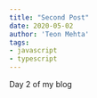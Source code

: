 ```yaml
---
title: "Second Post"
date: 2020-05-02
author: 'Teon Mehta'
tags:
- javascript
- typescript
---
```


Day 2 of my blog